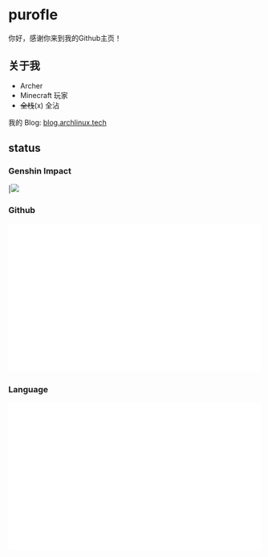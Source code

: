 # purofle

你好，感谢你来到我的Github主页！
## 关于我
- Archer
- Minecraft 玩家
- ~~全栈~~(x) 全沾

我的 Blog: [blog.archlinux.tech](https://blog.archlinux.tech)

## status

### Genshin Impact
|![](https://genshin-card.getloli.com/rand/275401245.png)

### Github
![](https://github.com/purofle/github-stats/blob/master/generated/overview.svg)

### Language
![](https://github.com/purofle/github-stats/blob/master/generated/languages.svg)
